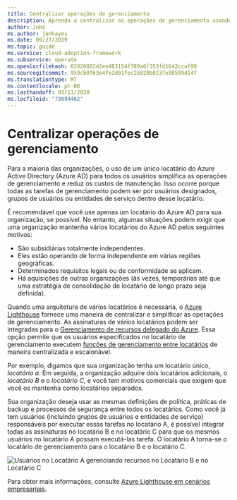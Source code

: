 ```yaml
---
title: Centralizar operações de gerenciamento
description: Aprenda a centralizar as operações de gerenciamento usando um único locatário de Azure Active Directory para todos os usuários. O gerenciamento centralizado simplifica as operações de gerenciamento e reduz os custos de manutenção.
author: JnHs
ms.author: jenhayes
ms.date: 09/27/2019
ms.topic: guide
ms.service: cloud-adoption-framework
ms.subservice: operate
ms.openlocfilehash: 03920802d2ee483154f789a6f353fd1642ccaf98
ms.sourcegitcommit: 959cb0f63e4fe2d01fec2b820b8237e98599d14f
ms.translationtype: MT
ms.contentlocale: pt-BR
ms.lasthandoff: 03/11/2020
ms.locfileid: "79094462"
---
```

# <a name="centralize-management-operations"></a>Centralizar operações de gerenciamento

Para a maioria das organizações, o uso de um único locatário do Azure Active Directory (Azure AD) para todos os usuários simplifica as operações de gerenciamento e reduz os custos de manutenção. Isso ocorre porque todas as tarefas de gerenciamento podem ser por usuários designados, grupos de usuários ou entidades de serviço dentro desse locatário. 

É recomendável que você use apenas um locatário do Azure AD para sua organização, se possível. No entanto, algumas situações podem exigir que uma organização mantenha vários locatários do Azure AD pelos seguintes motivos:

- São subsidiárias totalmente independentes.
- Eles estão operando de forma independente em várias regiões geográficas.
- Determinados requisitos legais ou de conformidade se aplicam.
- Há aquisições de outras organizações (às vezes, temporárias até que uma estratégia de consolidação de locatário de longo prazo seja definida).

Quando uma arquitetura de vários locatários é necessária, o [Azure Lighthouse](https://docs.microsoft.com/azure/lighthouse/overview) fornece uma maneira de centralizar e simplificar as operações de gerenciamento. As assinaturas de vários locatários podem ser integradas para o [Gerenciamento de recursos delegado do Azure](https://docs.microsoft.com/azure/lighthouse/concepts/azure-delegated-resource-management). Essa opção permite que os usuários especificados no locatário de gerenciamento executem [funções de gerenciamento entre locatários](https://docs.microsoft.com/azure/lighthouse/concepts/cross-tenant-management-experience) de maneira centralizada e escalonável.

Por exemplo, digamos que sua organização tenha um locatário único, *locatário a*. Em seguida, a organização adquire dois locatários adicionais, o *locatário B* e o *locatário C*, e você tem motivos comerciais que exigem que você os mantenha como locatários separados.

Sua organização deseja usar as mesmas definições de política, práticas de backup e processos de segurança entre todos os locatários. Como você já tem usuários (incluindo grupos de usuários e entidades de serviço) responsáveis por executar essas tarefas no locatário A, é possível integrar todas as assinaturas no locatário B e no locatário C para que os mesmos usuários no locatário A possam executá-las tarefa. O locatário A torna-se o locatário de gerenciamento para o locatário B e o locatário C.

![Usuários no Locatário A gerenciando recursos no Locatário B e no Locatário C](../_images/manage/enterprise-azure-lighthouse.jpg)

Para obter mais informações, consulte [Azure Lighthouse em cenários empresariais](https://docs.microsoft.com/azure/lighthouse/concepts/enterprise).

